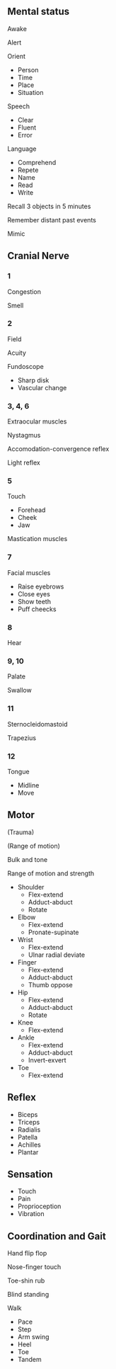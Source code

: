 ## Mental status

Awake

Alert

Orient
- Person
- Time
- Place
- Situation

Speech
- Clear
- Fluent
- Error

Language
- Comprehend
- Repete
- Name
- Read
- Write

Recall 3 objects in 5 minutes

Remember distant past events

Mimic

## Cranial Nerve

### 1

Congestion

Smell

### 2

Field

Acuity

Fundoscope
- Sharp disk
- Vascular change

### 3, 4, 6

Extraocular muscles

Nystagmus

Accomodation-convergence reflex

Light reflex

### 5

Touch
- Forehead
- Cheek
- Jaw

Mastication muscles

### 7

Facial muscles
- Raise eyebrows
- Close eyes
- Show teeth
- Puff cheecks

### 8

Hear

### 9, 10

Palate

Swallow

### 11

Sternocleidomastoid

Trapezius

### 12

Tongue
- Midline
- Move

## Motor

(Trauma)

(Range of motion)

Bulk and tone

Range of motion and strength

- Shoulder
  - Flex-extend
  - Adduct-abduct
  - Rotate
- Elbow
  - Flex-extend
  - Pronate-supinate
- Wrist
  - Flex-extend
  - Ulnar radial deviate
- Finger
  - Flex-extend
  - Adduct-abduct
  - Thumb oppose
- Hip
  - Flex-extend
  - Adduct-abduct
  - Rotate
- Knee
  - Flex-extend
- Ankle
  - Flex-extend
  - Adduct-abduct
  - Invert-exvert
- Toe
  - Flex-extend

## Reflex

- Biceps
- Triceps
- Radialis
- Patella
- Achilles
- Plantar

## Sensation

- Touch
- Pain
- Proprioception
- Vibration

## Coordination and Gait

Hand flip flop

Nose-finger touch

Toe-shin rub

Blind standing

Walk
- Pace
- Step
- Arm swing
- Heel
- Toe
- Tandem
